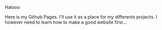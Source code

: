 Halooo

Here is my Github Pages. I'll use it as a place for my differents projects. I however need to learn how to make a good website first...
